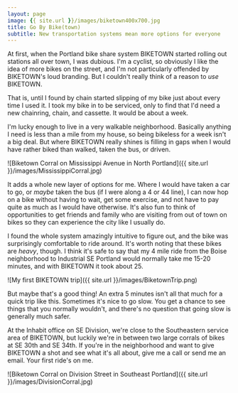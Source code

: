 ```yaml
---
layout: page
image: {{ site.url }}/images/biketown400x700.jpg
title: Go By Bike(town)
subtitle: New transportation systems mean more options for everyone
---
```


At first, when the Portland bike share system BIKETOWN started rolling out stations all over town, I was dubious. I'm a cyclist, so obviously I like the idea of more bikes on the street, and I'm not particularly offended by BIKETOWN's loud branding. But I couldn't really think of a reason to _use_ BIKETOWN.

That is, until I found by chain started slipping of my bike just about every time I used it. I took my bike in to be serviced, only to find that I'd need a new chainring, chain, and cassette. It would be about a week.  

I'm lucky enough to live in a very walkable neighborhood. Basically anything I need is less than a mile from my house, so being bikeless for a week isn't a big deal. But where BIKETOWN really shines is filling in gaps when I would have rather biked than walked, taken the bus, or driven.  

![Biketown Corral on Mississippi Avenue in North Portland]({{ site.url }}/images/MississippiCorral.jpg)  

It adds a whole new layer of options for me. Where I would have taken a car to go, or _maybe_ taken the bus (if I were along a 4 or 44 line), I can now hop on a bike without having to wait, get some exercise, and not have to pay quite as much as I would have otherwise. It's also fun to think of opportunities to get friends and family who are visiting from out of town on bikes so they can experience the city like I usually do.

I found the whole system amazingly intuitive to figure out, and the bike was surprisingly comfortable to ride around. It's worth noting that these bikes are _heavy_, though. I think it's safe to say that my 4 mile ride from the Boise neighborhood to Industrial SE Portland would normally take me 15-20 minutes, and with BIKETOWN it took about 25.  

![My first BIKETOWN trip]({{ site.url }}/images/BiketownTrip.png)  

But maybe that's a good thing! An extra 5 minutes isn't all that much for a quick trip like this. Sometimes it's nice to go slow. You get a chance to see things that you normally wouldn't, and there's no question that going slow is generally much safer.

At the Inhabit office on SE Division, we're close to the Southeastern service area of BIKETOWN, but luckily we're in between two large corrals of bikes at SE 30th and SE 34th. If you're in the neighborhood and want to give BIKETOWN a shot and see what it's all about, give me a call or send me an email. Your first ride's on me.

![Biketown Corral on Division Street in Southeast Portland]({{ site.url }}/images/DivisionCorral.jpg)  

